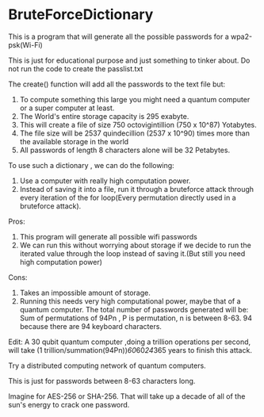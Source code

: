 # BruteForceDictionary

This is a program that will generate all the possible passwords for a wpa2-psk(Wi-Fi)

This is just for educational purpose and just something to tinker about.
Do not run the code to create the passlist.txt

The create() function will add all the passwords to the text file but:
1. To compute something this large you might need a quantum computer or a super computer at least.
2. The World's entire storage capacity is 295 exabyte.
3. This will create a file of size 750 octovigintillion (750 x 10^87) Yotabytes.
4. The file size will be 2537 quindecillion (2537 x 10^90) times more than the available storage in the world
5. All passwords of length 8 characters alone will be 32 Petabytes.

To use such a dictionary , we can do the following:
1. Use a computer with really high computation power.
2. Instead of saving it into a file, run it through a bruteforce attack through every iteration of the for loop(Every permutation directly used in a bruteforce attack).

Pros:
1. This program will generate all possible wifi passwords
2. We can run this without worrying about storage if we decide to run the iterated value through the loop instead of saving it.(But still you need high computation power) 

Cons:
1. Takes an impossible amount of storage.
2. Running this needs very high computational power, maybe that of a quantum computer. The total number of passwords generated will be:
   Sum of permutations of 94Pn , P is permutation, n is between 8-63. 94 because there are 94 keyboard characters.


Edit:
A 30 qubit quantum computer ,doing a trillion operations per second, will take (1 trillion/summation(94Pn))*60*60*24*365 years to finish this attack.

Try a distributed computing network of quantum computers.

This is just for passwords between 8-63 characters long.


Imagine for AES-256 or SHA-256. That will take up a decade of all of the sun's energy to crack one password.
